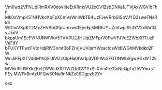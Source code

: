 Vm0wd2VFNUdiRmRXV0doVllteEtXRmxVU2xOV1ZsbDNXa1JTVjAxWGVIbFhh
Mk0xVmpKS1NHVkdXbFpXCmVsWnlWbTB4UzFJeVRrbGlSbVJYQ2sweFNsRldi
WGhoVXpKT2MxZHVSbGRpUmxwd1EyeEpkMDFJYUZoVwpiSEJYV2xWa1QyUkdV
bkppUm1ScFVtNUNWVkV5TVV0U2JHUlpZMFprV0FwVFJVcEZWbXRTUzFVeFdY
bFUKYTFwcFVtdHdjRlV3Vmt0bFZrVjVUVlprYWxacldsWldiWGhMVkdkd2FW
WnJiRFpXTVdSM1VqSlJlVlZzClpHa0tVa1p3VDFWc2FGTlNWbXgwVGxWT2Ew
MVhkRFJWYkZKelZWWldXRTlWZUdGV1YxSllXVmRrZGxNeQpTa2hVYmxsTFEy
MWFkRnAzUFQwS0NuRnNkZz09Cgpzb2Y=

oxo